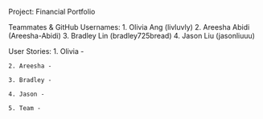 Project: Financial Portfolio

Teammates & GitHub Usernames:
    1. Olivia Ang (livluvly)
    2. Areesha Abidi (Areesha-Abidi)
    3. Bradley Lin (bradley725bread)
    4. Jason Liu (jasonliuuu)

User Stories:
    1. Olivia - 
    
    2. Areesha - 

    3. Bradley - 

    4. Jason - 

    5. Team - 


